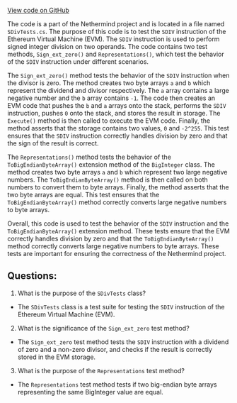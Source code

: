 [View code on GitHub](https://github.com/NethermindEth/nethermind/src/Nethermind/Nethermind.Evm.Test/SDivTests.cs)

The code is a part of the Nethermind project and is located in a file named `SDivTests.cs`. The purpose of this code is to test the `SDIV` instruction of the Ethereum Virtual Machine (EVM). The `SDIV` instruction is used to perform signed integer division on two operands. The code contains two test methods, `Sign_ext_zero()` and `Representations()`, which test the behavior of the `SDIV` instruction under different scenarios.

The `Sign_ext_zero()` method tests the behavior of the `SDIV` instruction when the divisor is zero. The method creates two byte arrays `a` and `b` which represent the dividend and divisor respectively. The `a` array contains a large negative number and the `b` array contains `-1`. The code then creates an EVM code that pushes the `b` and `a` arrays onto the stack, performs the `SDIV` instruction, pushes `0` onto the stack, and stores the result in storage. The `Execute()` method is then called to execute the EVM code. Finally, the method asserts that the storage contains two values, `0` and `-2^255`. This test ensures that the `SDIV` instruction correctly handles division by zero and that the sign of the result is correct.

The `Representations()` method tests the behavior of the `ToBigEndianByteArray()` extension method of the `BigInteger` class. The method creates two byte arrays `a` and `b` which represent two large negative numbers. The `ToBigEndianByteArray()` method is then called on both numbers to convert them to byte arrays. Finally, the method asserts that the two byte arrays are equal. This test ensures that the `ToBigEndianByteArray()` method correctly converts large negative numbers to byte arrays.

Overall, this code is used to test the behavior of the `SDIV` instruction and the `ToBigEndianByteArray()` extension method. These tests ensure that the EVM correctly handles division by zero and that the `ToBigEndianByteArray()` method correctly converts large negative numbers to byte arrays. These tests are important for ensuring the correctness of the Nethermind project.
## Questions: 
 1. What is the purpose of the `SDivTests` class?
- The `SDivTests` class is a test suite for testing the `SDIV` instruction of the Ethereum Virtual Machine (EVM).

2. What is the significance of the `Sign_ext_zero` test method?
- The `Sign_ext_zero` test method tests the `SDIV` instruction with a dividend of zero and a non-zero divisor, and checks if the result is correctly stored in the EVM storage.

3. What is the purpose of the `Representations` test method?
- The `Representations` test method tests if two big-endian byte arrays representing the same BigInteger value are equal.